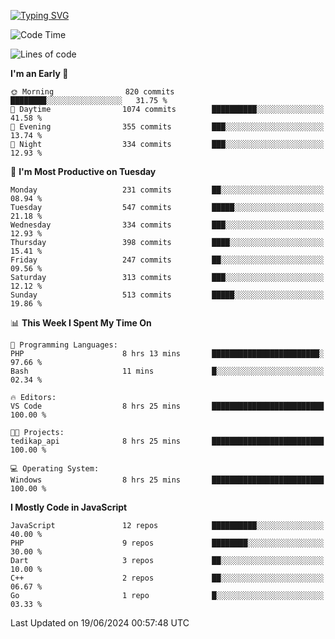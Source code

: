 [![Typing SVG](https://readme-typing-svg.demolab.com?font=Fira+Code&pause=1000&color=F7F7F7&random=false&width=435&lines=Hi+%F0%9F%91%8B%2C+I'm+Rafiu+Sidqi;Junior+Backend+Developer)](https://git.io/typing-svg)
<!--START_SECTION:waka-->
![Code Time](http://img.shields.io/badge/Code%20Time-245%20hrs%2020%20mins-blue)

![Lines of code](https://img.shields.io/badge/From%20Hello%20World%20I%27ve%20Written-1.1%20million%20lines%20of%20code-blue)

**I'm an Early 🐤** 

```text
🌞 Morning                820 commits         ████████░░░░░░░░░░░░░░░░░   31.75 % 
🌆 Daytime                1074 commits        ██████████░░░░░░░░░░░░░░░   41.58 % 
🌃 Evening                355 commits         ███░░░░░░░░░░░░░░░░░░░░░░   13.74 % 
🌙 Night                  334 commits         ███░░░░░░░░░░░░░░░░░░░░░░   12.93 % 
```
📅 **I'm Most Productive on Tuesday** 

```text
Monday                   231 commits         ██░░░░░░░░░░░░░░░░░░░░░░░   08.94 % 
Tuesday                  547 commits         █████░░░░░░░░░░░░░░░░░░░░   21.18 % 
Wednesday                334 commits         ███░░░░░░░░░░░░░░░░░░░░░░   12.93 % 
Thursday                 398 commits         ████░░░░░░░░░░░░░░░░░░░░░   15.41 % 
Friday                   247 commits         ██░░░░░░░░░░░░░░░░░░░░░░░   09.56 % 
Saturday                 313 commits         ███░░░░░░░░░░░░░░░░░░░░░░   12.12 % 
Sunday                   513 commits         █████░░░░░░░░░░░░░░░░░░░░   19.86 % 
```


📊 **This Week I Spent My Time On** 

```text
💬 Programming Languages: 
PHP                      8 hrs 13 mins       ████████████████████████░   97.66 % 
Bash                     11 mins             █░░░░░░░░░░░░░░░░░░░░░░░░   02.34 % 

🔥 Editors: 
VS Code                  8 hrs 25 mins       █████████████████████████   100.00 % 

🐱‍💻 Projects: 
tedikap_api              8 hrs 25 mins       █████████████████████████   100.00 % 

💻 Operating System: 
Windows                  8 hrs 25 mins       █████████████████████████   100.00 % 
```

**I Mostly Code in JavaScript** 

```text
JavaScript               12 repos            ██████████░░░░░░░░░░░░░░░   40.00 % 
PHP                      9 repos             ████████░░░░░░░░░░░░░░░░░   30.00 % 
Dart                     3 repos             ██░░░░░░░░░░░░░░░░░░░░░░░   10.00 % 
C++                      2 repos             ██░░░░░░░░░░░░░░░░░░░░░░░   06.67 % 
Go                       1 repo              █░░░░░░░░░░░░░░░░░░░░░░░░   03.33 % 
```




 Last Updated on 19/06/2024 00:57:48 UTC
<!--END_SECTION:waka-->

